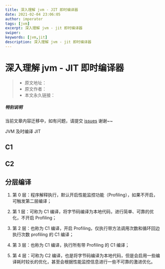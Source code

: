 ```yaml
---
title: 深入理解 jvm - JIT 即时编译器
date: 2021-02-04 23:06:05
author: imperater
tags: [jvm]
excerpt: 深入理解 jvm - jit 即时编译器
swiper:
keywords: [jvm,jit]
description: 深入理解 jvm - jit 即时编译器
---
```


# 深入理解 jvm - JIT 即时编译器

> * 原文地址：[]()
> * 原文作者：[]()
> * 本文永久链接：[]()

##### **特别说明**

当前文章内容迁移中，如有问题，请提交 [issues](https://github.com/Starrier/starrier.github.io/issues) 谢谢~~

JVM 及时编译 JIT

## C1

## C2

## 分层编译

1. 第 0 层：程序解释执行，默认开启性能监控功能（Profiling），如果不开启，可触发第二层编译；

2. 第 1 层：可称为 C1 编译，将字节码编译为本地代码，进行简单、可靠的优化，不开启 Profiling；

3. 第 2 层：也称为 C1 编译，开启 Profiling，仅执行带方法调用次数和循环回边执行次数 profiling 的 C1 编译；

4. 第 3 层：也称为 C1 编译，执行所有带 Profiling 的 C1 编译；

5. 第 4 层：可称为 C2 编译，也是将字节码编译为本地代码，但是会启用一些编译耗时较长的优化，甚至会根据性能监控信息进行一些不可靠的激进优化。
